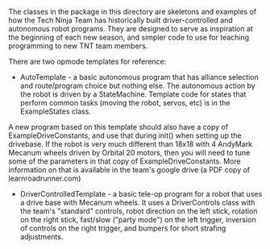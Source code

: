 The classes in the package in this directory are skeletons and examples of how the Tech Ninja
Team has historically built driver-controlled and autonomous robot programs. They are designed to
serve as inspiration at the beginning of each new season, and simpler code to use for teaching 
programming to new TNT team members.

There are two opmode templates for reference:

* AutoTemplate - a basic autonomous program that has alliance selection and route/program choice
but nothing else. The autonomous action by the robot is driven by a StateMachine. Template code
for states that perform common tasks (moving the robot, servos, etc) is in the ExampleStates class.

A new program based on this template should also have a copy of ExampleDriveConstants, and use
that during init() when setting up the drivebase. If the robot is very much different than 18x18 
with 4 AndyMark Mecanum wheels driven by Orbital 20 motors, then you will need to tune some of the 
parameters in that copy of ExampleDriveConstants. More information on that is available in the 
team's google drive (a PDF copy of learnroadrunner.com)

* DriverControlledTemplate - a basic tele-op program for a robot that uses a drive base with 
Mecanum wheels. It uses a DriverControls class with the team's "standard" controls, robot direction
on the left stick, rotation on the right stick, fast/slow ("party mode") on the left trigger,
inversion of controls on the right trigger, and bumpers for short strafing adjustments. 

